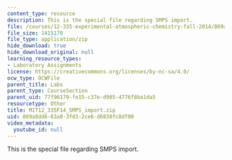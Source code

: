 ```yaml
---
content_type: resource
description: This is the special file regarding SMPS import.
file: /courses/12-335-experimental-atmospheric-chemistry-fall-2014/869a8dd663a83fd32ce6d6830fc8df00_MIT12_335F14_SMPS_import.zip
file_size: 1415170
file_type: application/zip
hide_download: true
hide_download_original: null
learning_resource_types:
- Laboratory Assignments
license: https://creativecommons.org/licenses/by-nc-sa/4.0/
ocw_type: OCWFile
parent_title: Labs
parent_type: CourseSection
parent_uid: 77f96179-fe15-c37e-d905-4776f8ba1da5
resourcetype: Other
title: MIT12_335F14_SMPS_import.zip
uid: 869a8dd6-63a8-3fd3-2ce6-d6830fc8df00
video_metadata:
  youtube_id: null
---
```

This is the special file regarding SMPS import.